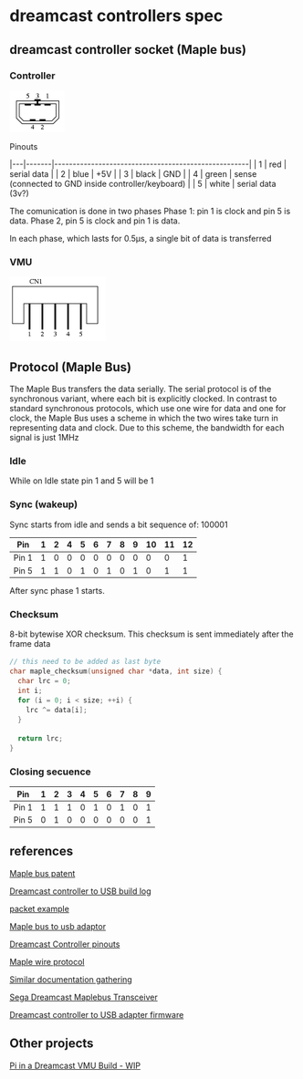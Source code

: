 # dreamcast controllers spec

## dreamcast controller socket (Maple bus)

### Controller

<img src="sega-dreamcast-controller-socket-male.gif" />

Pinouts

|---|-------|-----------------------------------------------------|
| 1 | red   | serial data                                         |
| 2 | blue  | +5V                                                 |
| 3 | black | GND                                                 |
| 4 | green | sense (connected to GND inside controller/keyboard) |
| 5 | white | serial data (3v?)

The comunication is done in two phases
Phase 1: pin 1 is clock and pin 5 is data.
Phase 2, pin 5 is clock and pin 1 is data.

In each phase, which lasts for 0.5µs, a single bit of data is transferred

### VMU

<img src="sega-dreamcast-controller-socket-female.gif" />

## Protocol (Maple Bus)

The Maple Bus transfers the data serially. The serial protocol is of the synchronous variant, where each bit is explicitly clocked. In contrast to standard synchronous protocols, which use one wire for data and one for clock, the Maple Bus uses a scheme in which the two wires take turn in representing data and clock. Due to this scheme, the bandwidth for each signal is just 1MHz

### Idle

While on Idle state pin 1 and 5 will be 1

### Sync (wakeup)

Sync starts from idle and sends a bit sequence of: 100001

| Pin   | 1 | 2 | 4 | 5 | 6 | 7 | 8 | 9 | 10 | 11 | 12 |
|-------|---|---|---|---|---|---|---|---|----|----|----|
| Pin 1 | 1 | 0 | 0 | 0 | 0 | 0 | 0 | 0 | 0  | 0  | 1  |
| Pin 5 | 1 | 1 | 0 | 1 | 0 | 1 | 0 | 1 | 0  | 1  | 1  |

After sync phase 1 starts.

### Checksum

8-bit bytewise XOR checksum. This checksum is sent immediately after the frame data

```c
// this need to be added as last byte
char maple_checksum(unsigned char *data, int size) {
  char lrc = 0;
  int i;
  for (i = 0; i < size; ++i) {
    lrc ^= data[i];
  }

  return lrc;
}
```

### Closing secuence

| Pin   | 1 | 2 | 3 | 4 | 5 | 6 | 7 | 8 | 9 |
|-------|---|---|---|---|---|---|---|---|---|
| Pin 1 | 1 | 1 | 1 | 0 | 1 | 0 | 1 | 0 | 1 |
| Pin 5 | 0 | 1 | 0 | 0 | 0 | 0 | 0 | 0 | 1 |

## references

[Maple bus patent](https://archive.org/stream/MaplePatent?ui=embed#page/n33/mode/2up)

[Dreamcast controller to USB build log](https://www.raphnet.net/programmation/dreamcast_usb/index_en.php)

[packet example](http://www.otenko.com/dreamcast/dreamcast-packet.png)

[Maple bus to usb adaptor](http://mc.pp.se/dc/dchid.html)

[Dreamcast Controller pinouts](http://mc.pp.se/dc/controller.html)

[Maple wire protocol](http://mc.pp.se/dc/maplewire.html)

[Similar documentation gathering](https://github.com/nukru/ACDCW/tree/master/Documentation)

[Sega Dreamcast Maplebus Transceiver](https://github.com/ismell/maplebus)

[Dreamcast controller to USB adapter firmware](https://github.com/raphnet/dreamcast_usb)

## Other projects

[Pi in a Dreamcast VMU Build - WIP](https://retropie.org.uk/forum/topic/9179/pi-in-a-dreamcast-vmu-build-wip)
